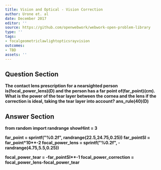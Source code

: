 ```yaml
---
title: Vision and Optical - Vision Correction
author: Urone et. al
date: December 2017
editor: ''
source: https://github.com/openwebwork/webwork-open-problem-library
type: ''
tags:
- focalgeometriclawlightopticsrayvision
outcomes:
- TBD
assets: ''
---
```


## Question Section 

<b>
The contact lens prescription for a nearsighted person is(focal_power_lens)(D) and the person has a far point of(far_point)(cm). What is the power of the tear layer between the cornea and the lens if the correction is ideal, taking the tear layer into account?
ans_rule(40)(D)



## Answer Section

from random import randrange
showHint = 3

far_point = sprintf("%0.2f", randrange(22.5,24.75,0.25))
far_pointSI = far_point*10**-2
focal_power_lens = sprintf("%0.2f", -randrange(4.75,5.5,0.25))

focal_power_tear = -far_pointSI**-1
focal_power_correction = focal_power_lens-focal_power_tear